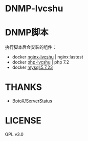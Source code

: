 # DNMP-lvcshu

# DNMP脚本

执行脚本后会安装的组件：
- docker [nginx-lvcshu](https://cloud.docker.com/u/johnpoint/repository/docker/johnpoint/nginx-lvcshu) | nginx:lastest
- docker [php-lvcshu](https://cloud.docker.com/u/johnpoint/repository/docker/johnpoint/php-lvcshu) | php 7.2
- docker [mysql:5.7.23](https://hub.docker.com/_/mysql/scans/library/mysql/5.7.23)

# THANKS

- [BotoX/ServerStatus](https://github.com/BotoX/ServerStatus)

# LICENSE

GPL v3.0